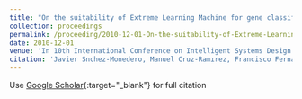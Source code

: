 ```yaml
---
title: "On the suitability of Extreme Learning Machine for gene classification using feature selection"
collection: proceedings
permalink: /proceeding/2010-12-01-On-the-suitability-of-Extreme-Learning-Machine-for-gene-classification-using-feature-selection
date: 2010-12-01
venue: 'In 10th International Conference on Intelligent Systems Design and Applications (ISDA2010)'
citation: 'Javier Snchez-Monedero, Manuel Cruz-Ramırez, Francisco Fernandez-Navarro, Juan Carlos Fernndez, Pedro Antonio Gutirrez, Csar Hervs-Martınez, &quot;On the suitability of Extreme Learning Machine for gene classification using feature selection.&quot; In 10th International Conference on Intelligent Systems Design and Applications (ISDA2010), 2010, Cairo, Egypt, pp.507-512.'
---
```

Use [Google Scholar](https://scholar.google.com/scholar?q=On+the+suitability+of+Extreme+Learning+Machine+for+gene+classification+using+feature+selection){:target="_blank"} for full citation